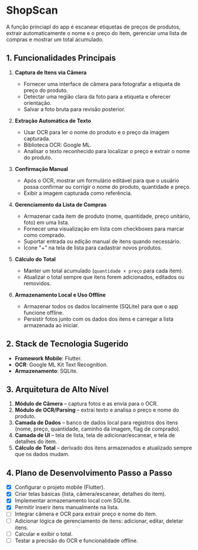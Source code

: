 # ShopScan

A função princiapl do app é escanear etiquetas de preços de produtos, extrair automaticamente o nome e o preço do item, gerenciar uma lista de compras e mostrar um total acumulado.

## 1. Funcionalidades Principais

1. **Captura de Itens via Câmera**
   - Fornecer uma interface de câmera para fotografar a etiqueta de preço do produto.
   - Detectar uma região clara da foto para a etiqueta e oferecer orientação.
   - Salvar a foto bruta para revisão posterior.

2. **Extração Automática de Texto**
   - Usar OCR para ler o nome do produto e o preço da imagem capturada.
   - Biblioteca OCR: Google ML.
   - Analisar o texto reconhecido para localizar o preço e extrair o nome do produto.

3. **Confirmação Manual**
   - Após o OCR, mostrar um formulário editável para que o usuário possa confirmar ou corrigir o nome do produto, quantidade e preço.
   - Exibir a imagem capturada como referência.

4. **Gerenciamento da Lista de Compras**
   - Armazenar cada item de produto (nome, quantidade, preço unitário, foto) em uma lista.
   - Fornecer uma visualização em lista com checkboxes para marcar como comprado.
   - Suportar entrada ou edição manual de itens quando necessário.
   - Ícone "+" na tela de lista para cadastrar novos produtos.

5. **Cálculo do Total**
   - Manter um total acumulado (`quantidade × preço` para cada item).
   - Atualizar o total sempre que itens forem adicionados, editados ou removidos.

6. **Armazenamento Local e Uso Offline**
   - Armazenar todos os dados localmente (SQLite) para que o app funcione offline.
   - Persistir fotos junto com os dados dos itens e carregar a lista armazenada ao iniciar.

## 2. Stack de Tecnologia Sugerido

- **Framework Mobile**: Flutter.
- **OCR**: Google ML Kit Text Recognition.
- **Armazenamento**: SQLite.

## 3. Arquitetura de Alto Nível

1. **Módulo de Câmera** – captura fotos e as envia para o OCR.
2. **Módulo de OCR/Parsing** – extrai texto e analisa o preço e nome do produto.
3. **Camada de Dados** – banco de dados local para registros dos itens (nome, preço, quantidade, caminho da imagem, flag de comprado).
4. **Camada de UI** – tela de lista, tela de adicionar/escanear, e tela de detalhes do item.
5. **Cálculo de Total** – derivado dos itens armazenados e atualizado sempre que os dados mudam.

## 4. Plano de Desenvolvimento Passo a Passo

- [x] Configurar o projeto mobile (Flutter).
- [x] Criar telas básicas (lista, câmera/escanear, detalhes do item).
- [x] Implementar armazenamento local com SQLite.
- [x] Permitir inserir itens manualmente na lista.
- [ ] Integrar câmera e OCR para extrair preço e nome do item.
- [ ] Adicionar lógica de gerenciamento de itens: adicionar, editar, deletar itens.
- [ ] Calcular e exibir o total.
- [ ] Testar a precisão do OCR e funcionalidade offline.
